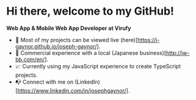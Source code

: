 # Hi there, welcome to my GitHub!

**Web App & Mobile Web App Developer at Virufy**
- 🔭 Most of my projects can be viewed live (here)[https://j-gaynor.github.io/joseph-gaynor/].
- 🤝 Commercial experience with a local (Japanese business)[http://jw-bb.com/en/].
- 📈 Currently using my JavaScript experience to create TypeScript projects.
- 📭 Connect with me on (LinkedIn)[https://www.linkedin.com/in/josephgaynor/].
